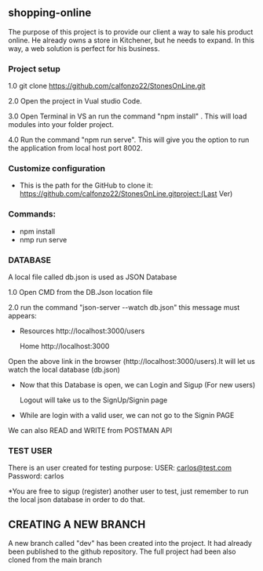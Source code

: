 ## shopping-online
The purpose of this project is to provide our client a way to sale his product online. He already owns a store in Kitchener, but he needs to expand. In this way, a web solution is perfect for his business.

### Project setup

1.0 git clone https://github.com/calfonzo22/StonesOnLine.git

2.0 Open the project in Vual studio Code. 

3.0 Open Terminal in VS an run the command "npm install" . This will load modules into your folder project.

4.0 Run the command "npm run serve". This will give you the option to run the application from local host port 8002.

### Customize configuration

* This is the path for the GitHub to clone it: https://github.com/calfonzo22/StonesOnLine.gitproject:(Last Ver)
 
### Commands:
- npm install
- nmp run serve

### DATABASE

  A local file called db.json is used as JSON Database
  
  1.0 Open CMD from the DB.Json location file

  2.0 run the command "json-server --watch db.json"
  this message must appears:
* Resources
  http://localhost:3000/users

  Home
  http://localhost:3000

 Open the above link in the browser (http://localhost:3000/users).It will let us watch the local database (db.json)

* Now that this Database is open, we can Login and Sigup (For new users)

  Logout will take us to the SignUp/Signin page
* While are login with a valid user, we can not go to the Signin PAGE

 We can also READ and WRITE from POSTMAN API

### TEST USER
There is an user created for testing purpose:
USER:     carlos@test.com
Password: carlos

*You are free to sigup (register) another user to test, just remember to run the local json database in order to do that.

## CREATING A NEW BRANCH
A new branch called "dev" has been created into the project. It had already been published to the github repository. The full project had been also cloned from the main branch
